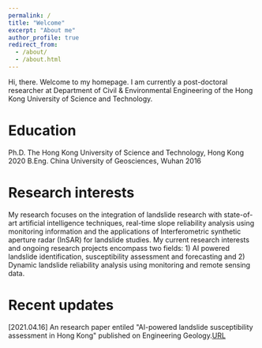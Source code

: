 ```yaml
---
permalink: /
title: "Welcome"
excerpt: "About me"
author_profile: true
redirect_from: 
  - /about/
  - /about.html
---
```

Hi, there. Welcome to my homepage. I am currently a post-doctoral researcher at Department of Civil & Environmental Engineering of the Hong Kong University of Science and Technology.

Education
======
Ph.D.	The Hong Kong University of Science and Technology, Hong Kong	2020
B.Eng.	China University of Geosciences, Wuhan	2016

Research interests
======
My research focuses on the integration of landslide research with state-of-art artificial intelligence techniques, real-time slope reliability analysis using monitoring information and the applications of Interferometric synthetic aperture radar (InSAR) for landslide studies.
My current research interests and ongoing research projects encompass two fields: 1) AI powered landslide identification, susceptibility assessment and forecasting and 2) Dynamic landslide reliability analysis using monitoring and remote sensing data.

Recent updates
======
[2021.04.16] An research paper entiled "AI-powered landslide susceptibility assessment in Hong Kong" published on Engineering Geology.[URL](https://www.sciencedirect.com/science/article/pii/S0013795221001149)

